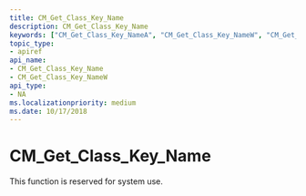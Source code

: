 ```yaml
---
title: CM_Get_Class_Key_Name
description: CM_Get_Class_Key_Name
keywords: ["CM_Get_Class_Key_NameA", "CM_Get_Class_Key_NameW", "CM_Get_Class_Key_Name Device and Driver Installation"]
topic_type:
- apiref
api_name:
- CM_Get_Class_Key_Name
- CM_Get_Class_Key_NameW
api_type:
- NA
ms.localizationpriority: medium
ms.date: 10/17/2018
---
```


# CM_Get_Class_Key_Name

This function is reserved for system use.
